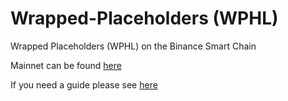 # Wrapped-Placeholders (WPHL)

Wrapped Placeholders (WPHL) on the Binance Smart Chain

Mainnet can be found [here](https://bscscan.com/token/0x203ebca886bf838bbc88e5cb241026654a5829fb)


If you need a guide please see [here](https://github.com/CryptoLover705/Wrapped-Placeholders-BSC/blob/main/Metamask.md)
